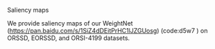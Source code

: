 

Saliency maps

We provide saliency maps of our WeightNet (https://pan.baidu.com/s/1SiZ4dDEitPrHC1lJZGUosg) (code:d5w7 ) on ORSSD, EORSSD, and ORSI-4199 datasets.



